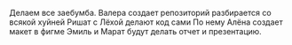 Делаем все заебумба.
Валера создает репозиторий разбирается со всякой хуйней
Ришат с Лёхой делают код сами
По нему Алёна создает макет в фигме
Эмиль и Марат будут делать отчет и презентацию.

